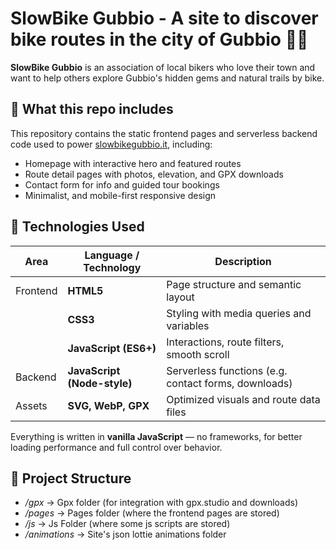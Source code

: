 # SlowBike Gubbio - A site to discover bike routes in the city of Gubbio 🚵‍♂️

**SlowBike Gubbio** is an association of local bikers who love their town and want to help others explore Gubbio's hidden gems and natural trails by bike.

## 💾 What this repo includes

This repository contains the static frontend pages and serverless backend code used to power [slowbikegubbio.it](https://slowbikegubbio.it), including:

- Homepage with interactive hero and featured routes
- Route detail pages with photos, elevation, and GPX downloads
- Contact form for info and guided tour bookings
- Minimalist, and mobile-first responsive design

## 🧰 Technologies Used

| Area       | Language / Technology        | Description                               |
|------------|------------------------------|-------------------------------------------|
| Frontend   | **HTML5**                    | Page structure and semantic layout        |
|            | **CSS3**                     | Styling with media queries and variables  |
|            | **JavaScript (ES6+)**        | Interactions, route filters, smooth scroll |
| Backend    | **JavaScript (Node-style)**  | Serverless functions (e.g. contact forms, downloads) |
| Assets     | **SVG, WebP, GPX**           | Optimized visuals and route data files    |

Everything is written in **vanilla JavaScript** — no frameworks, for better loading performance and full control over behavior.

## 📁 Project Structure
- */gpx* -> Gpx folder (for integration with gpx.studio and downloads)
- */pages* -> Pages folder (where the frontend pages are stored)
- */js* -> Js Folder (where some js scripts are stored)
- */animations* -> Site's json lottie animations folder
